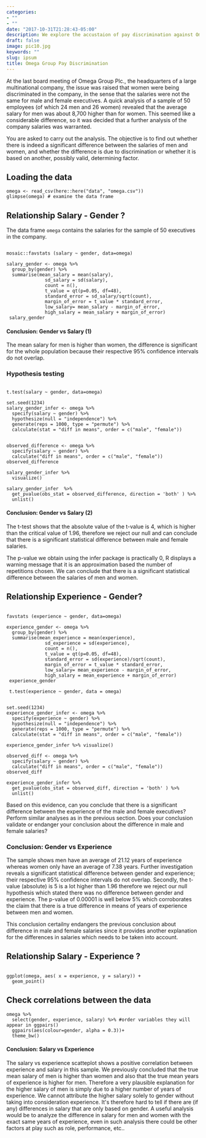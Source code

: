 ```yaml
---
categories:
- ""
- ""
date: "2017-10-31T21:28:43-05:00"
description: We explore the accustaion of pay discrimination against Omega Group. Is the pay discrimination based on the gender or are the promotions biased, which further affect the pay discrimination. Let's hear the story data tells us!
draft: false
image: pic10.jpg
keywords: ""
slug: ipsum
title: Omega Group Pay Discrimination
---
```


At the last board meeting of Omega Group Plc., the headquarters of a large multinational company, the issue was raised that women were being discriminated in the company, in the sense that the salaries were not the same for male and female executives. A quick analysis of a sample of 50 employees (of which 24 men and 26 women) revealed that the average salary for men was about 8,700 higher than for women. This seemed like a considerable difference, so it was decided that a further analysis of the company salaries was warranted.

You are asked to carry out the analysis. The objective is to find out whether there is indeed a significant difference between the salaries of men and women, and whether the difference is due to discrimination or whether it is based on another, possibly valid, determining factor.

## Loading the data

```{r load_omega_data}
omega <- read_csv(here::here("data", "omega.csv"))
glimpse(omega) # examine the data frame
```

## Relationship Salary - Gender ?

The data frame `omega` contains the salaries for the sample of 50 executives in the company.

```{r, confint_single_valiables}

mosaic::favstats (salary ~ gender, data=omega)

salary_gender <- omega %>%
  group_by(gender) %>%
  summarise(mean_salary = mean(salary), 
              sd_salary = sd(salary), 
              count = n(), 
              t_value = qt(p=0.05, df=48),
              standard_error = sd_salary/sqrt(count), 
              margin_of_error = t_value * standard_error,
              low_salary= mean_salary - margin_of_error,
              high_salary = mean_salary + margin_of_error) 
 salary_gender
```

#### Conclusion: Gender vs Salary (1)

The mean salary for men is higher than women, the difference is significant for the whole population because their respective 95% confidence intervals do not overlap.

### Hypothesis testing

```{r, hypothesis_testing}

t.test(salary ~ gender, data=omega)
  
set.seed(1234)
salary_gender_infer <- omega %>%
  specify(salary ~ gender) %>%
  hypothesize(null = "independence") %>%
  generate(reps = 1000, type = "permute") %>%
  calculate(stat = "diff in means", order = c("male", "female"))


observed_difference <- omega %>%
  specify(salary ~ gender) %>%
  calculate("diff in means", order = c("male", "female"))
observed_difference

salary_gender_infer %>% 
  visualize()

salary_gender_infer  %>%
  get_pvalue(obs_stat = observed_difference, direction = 'both' ) %>%
  unlist()

```

#### Conclusion: Gender vs Salary (2)

The t-test shows that the absolute value of the t-value is 4, which is higher than the critical value of 1.96, therefore we reject our null and can conclude that there is a significant statistical difference between male and female salaries.

The p-value we obtain using the infer package is practically 0, R displays a warning message that it is an approximation based the number of repetitions chosen. We can conclude that there is a significant statistical difference between the salaries of men and women.

## Relationship Experience - Gender?

```{r, experience_stats}

favstats (experience ~ gender, data=omega)

experience_gender <- omega %>%
  group_by(gender) %>%
  summarise(mean_experience = mean(experience), 
              sd_experience = sd(experience), 
              count = n(), 
              t_value = qt(p=0.05, df=48),
              standard_error = sd(experience)/sqrt(count), 
              margin_of_error = t_value * standard_error,
              low_salary= mean_experience - margin_of_error,
              high_salary = mean_experience + margin_of_error) 
 experience_gender

 t.test(experience ~ gender, data = omega)
 
 
set.seed(1234)
experience_gender_infer <- omega %>%
  specify(experience ~ gender) %>%
  hypothesize(null = "independence") %>%
  generate(reps = 1000, type = "permute") %>%
  calculate(stat = "diff in means", order = c("male", "female"))

experience_gender_infer %>% visualize()

observed_diff <- omega %>%
  specify(salary ~ gender) %>%
  calculate("diff in means", order = c("male", "female"))
observed_diff

experience_gender_infer %>%
  get_pvalue(obs_stat = observed_diff, direction = 'both' ) %>%
  unlist()

```

Based on this evidence, can you conclude that there is a significant difference between the experience of the male and female executives? Perform similar analyses as in the previous section. Does your conclusion validate or endanger your conclusion about the difference in male and female salaries?

### Conclusion: Gender vs Experience

The sample shows men have an average of 21.12 years of experience whereas women only have an average of 7.38 years. Further investigation reveals a significant statistical difference between gender and experience; their respective 95% confidence intervals do not overlap. Secondly, the t-value (absolute) is 5 is a lot higher than 1.96 therefore we reject our null hypothesis which stated there was no difference between gender and experience. The p-value of 0.00001 is well below 5% which corroborates the claim that there is a true difference in means of years of experience between men and women.

This conclusion certailny endangers the previous conclusion about difference in male and female salaries since it provides another explanation for the differences in salaries which needs to be taken into account.

## Relationship Salary - Experience ?

```{r, salary_exp_scatter}

ggplot(omega, aes( x = experience, y = salary)) + 
  geom_point()

```

## Check correlations between the data

```{r, ggpairs}
omega %>% 
  select(gender, experience, salary) %>% #order variables they will appear in ggpairs()
  ggpairs(aes(colour=gender, alpha = 0.3))+
  theme_bw()
```

#### Conclusion: Salary vs Experience

The salary vs experience scatteplot shows a positive correlation between experience and salary in this sample. We previously concluded that the true mean salary of men is higher than women and also that the true mean years of experience is higher for men. Therefore a very plausible explanation for the higher salary of men is simply due to a higher number of years of experience. We cannot attribute the higher salary solely to gender without taking into consideration experience. It's therefore hard to tell if there are (if any) differences in salary that are only based on gender. A useful analysis would be to analyze the difference in salary for men and women with the exact same years of experience, even in such analysis there could be other factors at play such as role, performance, etc..
